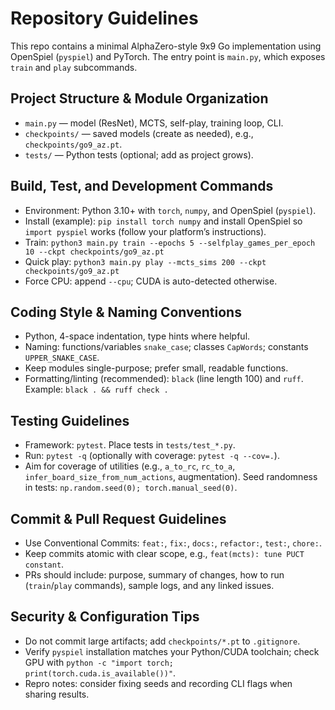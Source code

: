 # Repository Guidelines

This repo contains a minimal AlphaZero-style 9x9 Go implementation using OpenSpiel (`pyspiel`) and PyTorch. The entry point is `main.py`, which exposes `train` and `play` subcommands.

## Project Structure & Module Organization
- `main.py` — model (ResNet), MCTS, self-play, training loop, CLI.
- `checkpoints/` — saved models (create as needed), e.g., `checkpoints/go9_az.pt`.
- `tests/` — Python tests (optional; add as project grows).

## Build, Test, and Development Commands
- Environment: Python 3.10+ with `torch`, `numpy`, and OpenSpiel (`pyspiel`).
- Install (example): `pip install torch numpy` and install OpenSpiel so `import pyspiel` works (follow your platform’s instructions).
- Train: `python3 main.py train --epochs 5 --selfplay_games_per_epoch 10 --ckpt checkpoints/go9_az.pt`
- Quick play: `python3 main.py play --mcts_sims 200 --ckpt checkpoints/go9_az.pt`
- Force CPU: append `--cpu`; CUDA is auto-detected otherwise.

## Coding Style & Naming Conventions
- Python, 4-space indentation, type hints where helpful.
- Naming: functions/variables `snake_case`; classes `CapWords`; constants `UPPER_SNAKE_CASE`.
- Keep modules single-purpose; prefer small, readable functions.
- Formatting/linting (recommended): `black` (line length 100) and `ruff`. Example: `black . && ruff check .`

## Testing Guidelines
- Framework: `pytest`. Place tests in `tests/test_*.py`.
- Run: `pytest -q` (optionally with coverage: `pytest -q --cov=.`).
- Aim for coverage of utilities (e.g., `a_to_rc`, `rc_to_a`, `infer_board_size_from_num_actions`, augmentation). Seed randomness in tests: `np.random.seed(0); torch.manual_seed(0)`.

## Commit & Pull Request Guidelines
- Use Conventional Commits: `feat:`, `fix:`, `docs:`, `refactor:`, `test:`, `chore:`.
- Keep commits atomic with clear scope, e.g., `feat(mcts): tune PUCT constant`.
- PRs should include: purpose, summary of changes, how to run (`train`/`play` commands), sample logs, and any linked issues.

## Security & Configuration Tips
- Do not commit large artifacts; add `checkpoints/*.pt` to `.gitignore`.
- Verify `pyspiel` installation matches your Python/CUDA toolchain; check GPU with `python -c "import torch; print(torch.cuda.is_available())"`.
- Repro notes: consider fixing seeds and recording CLI flags when sharing results.

